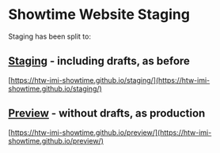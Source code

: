 
# Showtime Website Staging

Staging has been split to:

## [Staging](https://htw-imi-showtime.github.io/staging/) - including drafts, as before

[https://htw-imi-showtime.github.io/staging/](https://htw-imi-showtime.github.io/staging/)

## [Preview](https://htw-imi-showtime.github.io/preview/) - without drafts, as production

[https://htw-imi-showtime.github.io/preview/](https://htw-imi-showtime.github.io/preview/)
